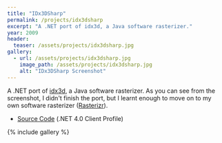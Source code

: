 ```yaml
---
title: "IDx3DSharp"
permalink: /projects/idx3dsharp
excerpt: "A .NET port of idx3d, a Java software rasterizer."
year: 2009
header:
  teaser: /assets/projects/idx3dsharp.jpg
gallery:
  - url: /assets/projects/idx3dsharp.jpg
    image_path: /assets/projects/idx3dsharp.jpg
    alt: "IDx3DSharp Screenshot"
---
```


A .NET port of [idx3d](http://www.mech.upatras.gr/~robgroup/3D/idx3d/), a Java software rasterizer. As you can see from the screenshot, I didn't finish the port, but I learnt enough to move on to my own software rasterizer ([Rasterizr](/projects/rasterizr)).

* [Source Code](http://github.com/tgjones/idx3dsharp) (.NET 4.0 Client Profile)

{% include gallery %}